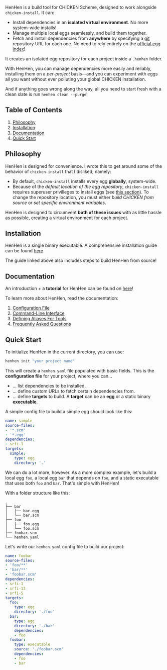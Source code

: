 HenHen is a build tool for CHICKEN Scheme, designed to work alongside `chicken-install`. It can:

- Install dependencies in an **isolated virtual environment**. No more system-wide installs!
- Manage multiple local eggs seamlessly, and build them together.
- Fetch and install dependencies from **anywhere** by specifying a [git][3] repository URL for each one. No need to rely entirely on the [official egg index][1]!

It creates an isolated egg repository for each project inside a `.henhen` folder.

With HenHen, you can manage dependencies more easily and reliably, installing them on a *per-project* basis—and you can experiment with eggs all you want without ever polluting your global CHICKEN installation.

And if anything goes wrong along the way, all you need to start fresh with a clean slate is run `henhen clean --purge`!

## Table of Contents

1. [Philosophy](#philosophy)
2. [Installation](#installation)
3. [Documentation](#documentation)
4. [Quick Start](#quick-start)

## Philosophy

HenHen is designed for convenience. I wrote this to get around some of the behavior of `chicken-install` that I disliked; namely:

- By default, `chicken-install` installs every egg **globally**, system-wide.
- Because of the *default location of the egg repository*, `chicken-install` requires superuser privilleges to install eggs (see [this section][2]). To change the repository location, you must either *build CHICKEN from source* or *set specific environment variables*.

HenHen is designed to circumvent **both of these issues** with as little hassle as possible, creating a virtual environment for each project.

## Installation

HenHen is a single binary executable. A comprehensive installation guide can be found [here](./INSTALL.md).

The guide linked above also includes steps to build HenHen from source!

## Documentation

An introduction + a **tutorial** for HenHen can be found on [here](./docs/introduction.md)!

To learn more about HenHen, read the documentation:

1. [Configuration File](./docs/config.md)
2. [Command-Line Interface](./docs/cli.md)
3. [Defining Aliases For Tools](./docs/aliases.md)
4. [Frequently Asked Questions](./docs/faq.md)

## Quick Start

To initialize HenHen in the current directory, you can use:

```bash
henhen init "your project name"
```

This will create a `henhen.yaml` file populated with basic fields. This is the **configuration file** for your project, where you can...

- ... list dependencies to be installed.
- ... define custom URLs to fetch certain dependencies from.
- ... define **targets** to build. A **target** can be an **egg** or a static binary **executable**.

A simple config file to build a simple egg should look like this:

```yaml
name: simple
source-files:
- '*.scm'
- '*.egg'
dependencies:
- srfi-1
targets:
  simple:
    type: egg
    directory: '.'
```

We can do a lot more, however. As a more complex example, let's build a local egg `foo`, a local egg `bar` that depends on `foo`, and a static executable that uses both `foo` and `bar`. That's simple with HenHen!

With a folder structure like this:

```tree
.
├── bar
│   ├── bar.egg
│   └── bar.scm
├── foo
│   ├── foo.egg
│   └── foo.scm
├── foobar.scm
└── henhen.yaml
```

Let's write our `henhen.yaml` config file to build our project:

```yaml
name: foobar
source-files:
- 'foo/**'
- 'bar/**'
- 'foobar.scm'
dependencies:
- srfi-1
- srfi-13
- srfi-5
targets:
  foo:
    type: egg
    directory: './foo'
  bar:
    type: egg
    directory: './bar'
    dependencies:
    - foo
  foobar:
    type: executable
    source: './foobar.scm'
    dependencies:
    - foo
    - bar
```

[1]: http://wiki.call-cc.org/releasing-your-egg#publishing-your-egg
[2]: http://wiki.call-cc.org/man/5/Extension%20tools#security
[3]: https://git-scm.com/
